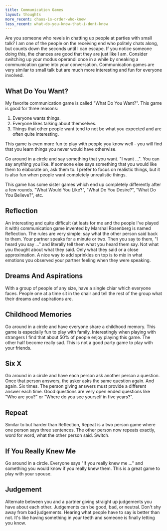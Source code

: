 ```yaml
---
title: Communication Games
layout: thoughts
more_recent: chaos-is-order-who-knew
less_recent: what-do-you-know-that-i-dont-know
---
```

Are you someone who revels in chatting up people at parties with small talk? I am one of the people on the receiving end who politely chats along, but counts down the seconds until I can escape. If you notice someone doing this, the chances are good that they are just like I am. Consider switching up your modus operandi once in a while by sneaking a communication game into your conversation. Communication games are very similar to small talk but are much more interesting and fun for everyone involved.

## What Do You Want?

My favorite communication game is called "What Do You Want?". This game is good for three reasons:

1. Everyone wants things.
1. Everyone likes talking about themselves.
1. Things that other people want tend to not be what you expected and are often quite interesting.

This game is even more fun to play with people you know well - you will find that you learn things you never would have otherwise.

Go around in a circle and say something that you want. "I want ...". You can say anything you like. If someone else says something that you would like them to elaborate on, ask them to. I prefer to focus on realistic things, but it is also fun when people want completely unrealistic things.

This game has some sister games which end up completely differently after a few rounds. "What Would You Like?", "What Do You Desire?", "What Do You Believe?", etc.

## Reflection

An interesting and quite difficult (at leats for me and the people I've played it with) communication game invented by Marshal Rosenberg is named Reflection. The rules are very simple: say what the other person said back to them. Your partner speaks for a minute or two. Then you say to them, "I heard you say ..." and literally tell them what you heard them say. Not what you thought about what they said. Only what they said or a close approximation. A nice way to add sprinkles on top is to mix in what emotions you observed your partner feeling when they were speaking.

## Dreams And Aspirations

With a group of people of any size, have a single chiar which everyone faces. People one at a time sit in the chair and tell the rest of the group what their dreams and aspirations are.

## Childhood Memories

Go around in a circle and have everyone share a childhood memory. This game is especially fun to play with family. Interestingly when playing with strangers I find that about 50% of people enjoy playing this game. The other half become really sad. This is not a good party game to play with your friends.

## Six X

Go around in a circle and have each person ask another person a question. Once that person answers, the asker asks the same question again. And again. Six times. The person giving answers must provide a different answer each time. Good questions are very open ended questions like "Who are you?" or "Where do you see yourself in five years?".

## Repeat

Similar to but harder than Reflection, Repeat is a two person game where one person says three sentences. The other person now repeats exactly, word for word, what the other person said. Switch.

## If You Really Knew Me

Go around in a circle. Everyone says "If you really knew me ..." and something you would know if you really knew them. This is a great game to play with your spouse.

## Judgement

Alternate between you and a partner giving straight up judgements you have about each other. Judgements can be good, bad, or neutral. Don't shy away from bad judgements. Hearing what people have to say is better than not. It's like having something in your teeth and someone is finally letting you know.